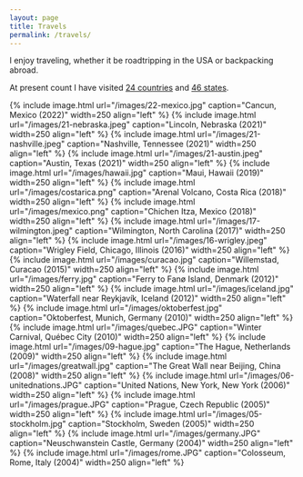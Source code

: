 ```yaml
---
layout: page
title: Travels
permalink: /travels/
---
```


I enjoy traveling, whether it be roadtripping in the USA or backpacking abroad. 

At present count I have visited <a href="/images/countries.png">24 countries</a> and <a href="/images/states.png">46 states</a>.

{% include image.html url="/images/22-mexico.jpg" caption="Cancun, Mexico (2022)" width=250 align="left" %}
{% include image.html url="/images/21-nebraska.jpeg" caption="Lincoln, Nebraska (2021)" width=250 align="left" %}
{% include image.html url="/images/21-nashville.jpeg" caption="Nashville, Tennessee (2021)" width=250 align="left" %}
{% include image.html url="/images/21-austin.jpeg" caption="Austin, Texas (2021)" width=250 align="left" %}
{% include image.html url="/images/hawaii.jpg" caption="Maui, Hawaii (2019)" width=250 align="left" %}
{% include image.html url="/images/costarica.png" caption="Arenal Volcano, Costa Rica (2018)" width=250 align="left" %}
{% include image.html url="/images/mexico.png" caption="Chichen Itza, Mexico (2018)" width=250 align="left" %}
{% include image.html url="/images/17-wilmington.jpeg" caption="Wilmington, North Carolina (2017)" width=250 align="left" %}
{% include image.html url="/images/16-wrigley.jpeg" caption="Wrigley Field, Chicago, Illinois (2016)" width=250 align="left" %}
{% include image.html url="/images/curacao.jpg" caption="Willemstad, Curacao (2015)" width=250 align="left" %}
{% include image.html url="/images/ferry.jpg" caption="Ferry to Fanø Island, Denmark (2012)" width=250 align="left" %}
{% include image.html url="/images/iceland.jpg" caption="Waterfall near Reykjavík, Iceland (2012)" width=250 align="left" %}
{% include image.html url="/images/oktoberfest.jpg" caption="Oktoberfest, Munich, Germany (2010)" width=250 align="left" %}
{% include image.html url="/images/quebec.JPG" caption="Winter Carnival, Québec City (2010)" width=250 align="left" %}
{% include image.html url="/images/09-hague.jpg" caption="The Hague, Netherlands (2009)" width=250 align="left" %}
{% include image.html url="/images/greatwall.jpg" caption="The Great Wall near Beijing, China (2008)" width=250 align="left" %}
{% include image.html url="/images/06-unitednations.JPG" caption="United Nations, New York, New York (2006)" width=250 align="left" %}
{% include image.html url="/images/prague.JPG" caption="Prague, Czech Republic (2005)" width=250 align="left" %}
{% include image.html url="/images/05-stockholm.jpg" caption="Stockholm, Sweden (2005)" width=250 align="left" %}
{% include image.html url="/images/germany.JPG" caption="Neuschwanstein Castle, Germany (2004)" width=250 align="left" %}
{% include image.html url="/images/rome.JPG" caption="Colosseum, Rome, Italy (2004)" width=250 align="left" %}







